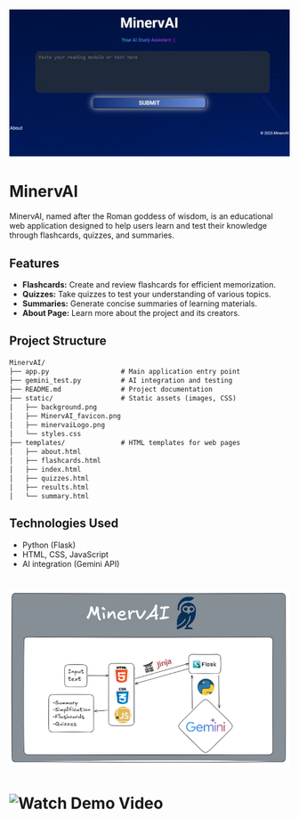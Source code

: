 # ![MinervAI Screenshot](miverai.jpg)

# MinervAI

MinervAI, named after the Roman goddess of wisdom, is an educational web application designed to help users learn and test their knowledge through flashcards, quizzes, and summaries. 

## Features
- **Flashcards:** Create and review flashcards for efficient memorization.
- **Quizzes:** Take quizzes to test your understanding of various topics.
- **Summaries:** Generate concise summaries of learning materials.
- **About Page:** Learn more about the project and its creators.

## Project Structure
```
MinervAI/
├── app.py                  # Main application entry point
├── gemini_test.py          # AI integration and testing
├── README.md               # Project documentation
├── static/                 # Static assets (images, CSS)
│   ├── background.png
│   ├── MinervAI_favicon.png
│   ├── minervaiLogo.png
│   └── styles.css
├── templates/              # HTML templates for web pages
│   ├── about.html
│   ├── flashcards.html
│   ├── index.html
│   ├── quizzes.html
│   ├── results.html
│   └── summary.html
```

## Technologies Used
- Python (Flask)
- HTML, CSS, JavaScript
- AI integration (Gemini API)

# ![MinervAI Screenshot](miverai_tech.png)

# ![Watch Demo Video](https://www.youtube.com/watch?v=xgOKAFDLD-Q)
